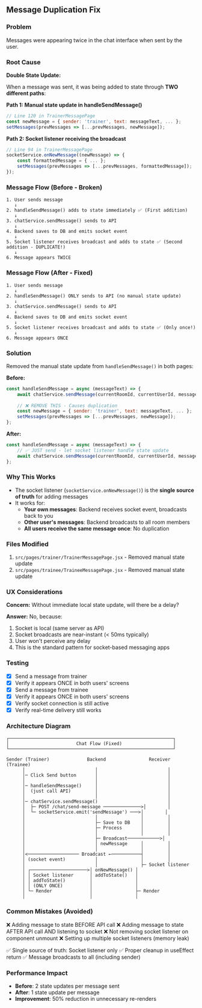 ## Message Duplication Fix

### Problem
Messages were appearing twice in the chat interface when sent by the user.

### Root Cause
**Double State Update:**

When a message was sent, it was being added to state through **TWO different paths**:

**Path 1: Manual state update in handleSendMessage()**
```javascript
// Line 120 in TrainerMessagePage
const newMessage = { sender: 'trainer', text: messageText, ... };
setMessages(prevMessages => [...prevMessages, newMessage]);
```

**Path 2: Socket listener receiving the broadcast**
```javascript
// Line 94 in TrainerMessagePage
socketService.onNewMessage((newMessage) => {
    const formattedMessage = { ... };
    setMessages(prevMessages => [...prevMessages, formattedMessage]);
});
```

### Message Flow (Before - Broken)
```
1. User sends message
   ↓
2. handleSendMessage() adds to state immediately ✅ (First addition)
   ↓
3. chatService.sendMessage() sends to API
   ↓
4. Backend saves to DB and emits socket event
   ↓
5. Socket listener receives broadcast and adds to state ✅ (Second addition - DUPLICATE!)
   ↓
6. Message appears TWICE
```

### Message Flow (After - Fixed)
```
1. User sends message
   ↓
2. handleSendMessage() ONLY sends to API (no manual state update)
   ↓
3. chatService.sendMessage() sends to API
   ↓
4. Backend saves to DB and emits socket event
   ↓
5. Socket listener receives broadcast and adds to state ✅ (Only once!)
   ↓
6. Message appears ONCE
```

### Solution
Removed the manual state update from `handleSendMessage()` in both pages:

**Before:**
```javascript
const handleSendMessage = async (messageText) => {
    await chatService.sendMessage(currentRoomId, currentUserId, messageText);
    
    // ❌ REMOVE THIS - Causes duplication
    const newMessage = { sender: 'trainer', text: messageText, ... };
    setMessages(prevMessages => [...prevMessages, newMessage]);
};
```

**After:**
```javascript
const handleSendMessage = async (messageText) => {
    // ✅ JUST send - let socket listener handle state update
    await chatService.sendMessage(currentRoomId, currentUserId, messageText);
};
```

### Why This Works
- The socket listener (`socketService.onNewMessage()`) is the **single source of truth** for adding messages
- It works for:
  - **Your own messages**: Backend receives socket event, broadcasts back to you
  - **Other user's messages**: Backend broadcasts to all room members
  - **All users receive the same message once**: No duplication

### Files Modified
1. `src/pages/trainer/TrainerMessagePage.jsx` - Removed manual state update
2. `src/pages/trainee/TraineeMessagePage.jsx` - Removed manual state update

### UX Considerations
**Concern:** Without immediate local state update, will there be a delay?

**Answer:** No, because:
1. Socket is local (same server as API)
2. Socket broadcasts are near-instant (< 50ms typically)
3. User won't perceive any delay
4. This is the standard pattern for socket-based messaging apps

### Testing
- [x] Send a message from trainer
- [x] Verify it appears ONCE in both users' screens
- [x] Send a message from trainee
- [x] Verify it appears ONCE in both users' screens
- [x] Verify socket connection is still active
- [x] Verify real-time delivery still works

### Architecture Diagram
```
┌─────────────────────────────────────────────────────────────┐
│                         Chat Flow (Fixed)                   │
└─────────────────────────────────────────────────────────────┘

Sender (Trainer)              Backend                Receiver (Trainee)
      │                          │                          │
      │─ Click Send button       │                          │
      │                          │                          │
      │─ handleSendMessage()     │                          │
      │  (just call API)         │                          │
      │                          │                          │
      │─ chatService.sendMessage()                          │
      │  ├─ POST /chat/send-message ──────────────>│        │
      │  └─ socketService.emit('sendMessage') ───>│        │
      │                          │                │         │
      │                          ├─ Save to DB    │         │
      │                          ├─ Process       │         │
      │                          │                │         │
      │                          ├─ Broadcast────────────>│
      │                          │ newMessage     │         │
      │                          │                │         │
      │<─────────────────── Broadcast ←───────────┤         │
      │ (socket event)           │                │         │
      │                          │                ├─ Socket listener
      │ ┌─────────────────────>│ onNewMessage() │
      │ │ Socket listener      │ addToState()   │
      │ │ addToState()         │                │
      │ │ (ONLY ONCE)          │                │
      │ └─ Render              │                ├─ Render
      │                        │                │
```

### Common Mistakes (Avoided)
❌ Adding message to state BEFORE API call
❌ Adding message to state AFTER API call AND listening to socket
❌ Not removing socket listener on component unmount
❌ Setting up multiple socket listeners (memory leak)

✅ Single source of truth: Socket listener only
✅ Proper cleanup in useEffect return
✅ Message broadcasts to all (including sender)

### Performance Impact
- **Before**: 2 state updates per message sent
- **After**: 1 state update per message
- **Improvement**: 50% reduction in unnecessary re-renders
